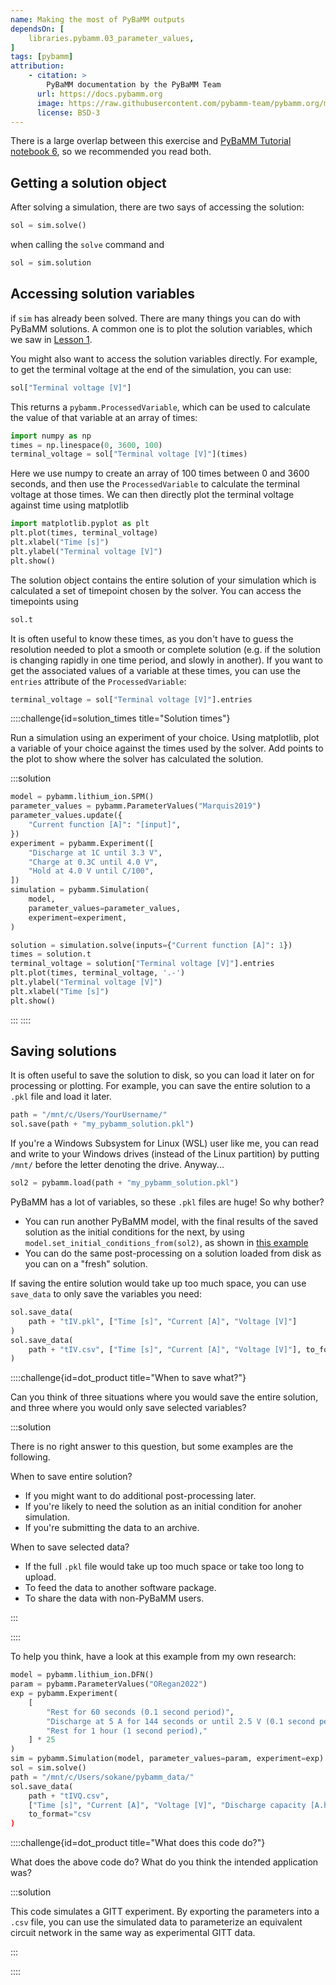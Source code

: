 ```yaml
---
name: Making the most of PyBaMM outputs
dependsOn: [
    libraries.pybamm.03_parameter_values,
]
tags: [pybamm]
attribution: 
    - citation: >
        PyBaMM documentation by the PyBaMM Team
      url: https://docs.pybamm.org
      image: https://raw.githubusercontent.com/pybamm-team/pybamm.org/main/static/images/pybamm_logo.svg
      license: BSD-3
---
```


There is a large overlap between this exercise and [PyBaMM Tutorial notebook 6](https://docs.pybamm.org/en/latest/source/examples/notebooks/getting_started/tutorial-6-managing-simulation-outputs.html), so we recommended you read both.

## Getting a solution object

After solving a simulation, there are two says of accessing the solution:

```python
sol = sim.solve()
```

when calling the `solve` command and

```python
sol = sim.solution
```

## Accessing solution variables

if `sim` has already been solved. There are many things you can do with PyBaMM solutions. A common one is to plot the solution variables, which we saw in [Lesson 1](./01_running_pybamm).

You might also want to access the solution variables directly. For example, to get the terminal voltage at the end of the simulation, you can use:

```python
sol["Terminal voltage [V]"]
```

This returns a `pybamm.ProcessedVariable`, which can be used to calculate the value of that variable at an array of times:

```python
import numpy as np
times = np.linespace(0, 3600, 100)
terminal_voltage = sol["Terminal voltage [V]"](times)
```

Here we use numpy to create an array of 100 times between 0 and 3600 seconds,
and then use the `ProcessedVariable` to calculate the terminal voltage at those
times. We can then directly plot the terminal voltage against time using
matplotlib

```python
import matplotlib.pyplot as plt
plt.plot(times, terminal_voltage)
plt.xlabel("Time [s]")
plt.ylabel("Terminal voltage [V]")
plt.show()
```

The solution object contains the entire solution of your simulation which is calculated a set of timepoint chosen by the solver. You can access the timepoints using

```python
sol.t
```

It is often useful to know these times, as you don't have to guess the
resolution needed to plot a smooth or complete solution (e.g. if the solution is
changing rapidly in one time period, and slowly in another). If you want to get
the associated values of a variable at these times, you can use the `entries`
attribute of the `ProcessedVariable`:

```python
terminal_voltage = sol["Terminal voltage [V]"].entries
```

::::challenge{id=solution_times title="Solution times"}

Run a simulation using an experiment of your choice. Using matplotlib, plot a
variable of your choice against the times used by the solver. Add points to the
plot to show where the solver has calculated the solution.

:::solution

```python
model = pybamm.lithium_ion.SPM()
parameter_values = pybamm.ParameterValues("Marquis2019")
parameter_values.update({
    "Current function [A]": "[input]",
})
experiment = pybamm.Experiment([
    "Discharge at 1C until 3.3 V",
    "Charge at 0.3C until 4.0 V",
    "Hold at 4.0 V until C/100",
])
simulation = pybamm.Simulation(
    model, 
    parameter_values=parameter_values,
    experiment=experiment,
)

solution = simulation.solve(inputs={"Current function [A]": 1})
times = solution.t
terminal_voltage = solution["Terminal voltage [V]"].entries
plt.plot(times, terminal_voltage, '.-')
plt.ylabel("Terminal voltage [V]")
plt.xlabel("Time [s]")
plt.show()
```

:::
::::

## Saving solutions

It is often useful to save the solution to disk, so you can load it later on for
processing or plotting. For example, you can save the entire solution to a
`.pkl` file and load it later.

```python
path = "/mnt/c/Users/YourUsername/"
sol.save(path + "my_pybamm_solution.pkl")
```

If you're a Windows Subsystem for Linux (WSL) user like me, you can read and write to your Windows drives (instead of the Linux partition) by putting `/mnt/` before the letter denoting the drive. Anyway...

```python
sol2 = pybamm.load(path + "my_pybamm_solution.pkl")
```

PyBaMM has a lot of variables, so these `.pkl` files are huge! So why bother?

* You can run another PyBaMM model, with the final results of the saved solution as the initial conditions for the next, by using `model.set_initial_conditions_from(sol2)`, as shown in [this example](https://docs.pybamm.org/en/latest/source/examples/notebooks/initialize-model-with-solution.html)
* You can do the same post-processing on a solution loaded from disk as you can on a "fresh" solution.

If saving the entire solution would take up too much space, you can use `save_data` to only save the variables you need:

```python
sol.save_data(
    path + "tIV.pkl", ["Time [s]", "Current [A]", "Voltage [V]"]
)
sol.save_data(
    path + "tIV.csv", ["Time [s]", "Current [A]", "Voltage [V]"], to_format="csv"
)
```

::::challenge{id=dot_product title="When to save what?"}

Can you think of three situations where you would save the entire solution, and three where you would only save selected variables?

:::solution

There is no right answer to this question, but some examples are the following.

When to save entire solution?

* If you might want to do additional post-processing later.
* If you're likely to need the solution as an initial condition for anoher simulation.
* If you're submitting the data to an archive.

When to save selected data?

* If the full `.pkl` file would take up too much space or take too long to upload.
* To feed the data to another software package.
* To share the data with non-PyBaMM users.

:::

::::

To help you think, have a look at this example from my own research:

```python
model = pybamm.lithium_ion.DFN()
param = pybamm.ParameterValues("ORegan2022")
exp = pybamm.Experiment(
    [
        "Rest for 60 seconds (0.1 second period)",
        "Discharge at 5 A for 144 seconds or until 2.5 V (0.1 second period)",
        "Rest for 1 hour (1 second period),"
    ] * 25
)
sim = pybamm.Simulation(model, parameter_values=param, experiment=exp)
sol = sim.solve()
path = "/mnt/c/Users/sokane/pybamm_data/"
sol.save_data(
    path + "tIVQ.csv",
    ["Time [s]", "Current [A]", "Voltage [V]", "Discharge capacity [A.h]"],
    to_format="csv
)
```

::::challenge{id=dot_product title="What does this code do?"}

What does the above code do? What do you think the intended application was?

:::solution

This code simulates a GITT experiment. By exporting the parameters into a `.csv` file, you can use the simulated data to parameterize an equivalent circuit network in the same way as experimental GITT data.

:::

::::
